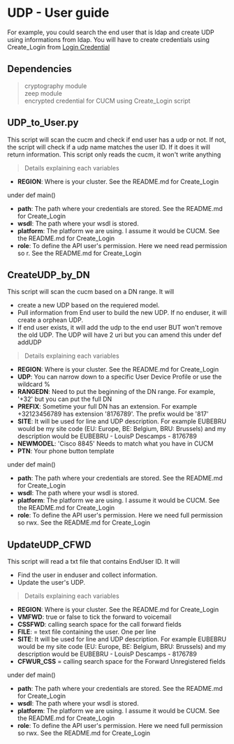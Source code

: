 # UDP - User guide
For example, you could search the end user that is ldap and create UDP using informations from ldap.
You will have to create credentials using Create_Login from [Login Credential](https://github.com/lpdescamps/Python/tree/master/credential)

## Dependencies
> cryptography module  
> zeep module  
> encrypted credential for CUCM using Create_Login script  

## UDP_to_User.py
This script will scan the cucm and check if end user has a udp or not. If not, the script will check if a udp name matches the user ID. If it does it will return information. This script only reads the cucm, it won't write anything
>Details explaining each variables
* **REGION**: Where is your cluster. See the README.md for Create_Login  

under def main()
* **path**: The path where your credentials are stored. See the README.md for Create_Login
* **wsdl**: The path where your wsdl is stored.
* **platform**: The platform we are using. I assume it would be CUCM. See the README.md for Create_Login
* **role**: To define the API user's permission. Here we need read permission so r. See the README.md for Create_Login

## CreateUDP_by_DN
This script will scan the cucm based on a DN range. It will 
 - create a new UDP based on the requiered model.
 - Pull information from End user to build the new UDP. If no enduser, it will create a orphean UDP.
 - If end user exists, it will add the udp to the end user BUT won't remove the old UDP.
The UDP will have 2 uri but you can amend this under def addUDP
 
>Details explaining each variables
* **REGION**: Where is your cluster. See the README.md for Create_Login  
* **UDP**: You can narrow down to a specific User Device Profile or use the wildcard %
* **RANGEDN**: Need to put the beginning of the DN range. For example, '\+32' but you can put the full DN
* **PREFIX**: Sometime your full DN has an extension. For example +32123456789 has extension '8176789'. The prefix would be '817'
* **SITE**: It will be used for line and UDP description. For example EUBEBRU would be my site code (EU: Europe, BE: Belgium, BRU: Brussels) and my description would be EUBEBRU - LouisP Descamps - 8176789
* **NEWMODEL**: 'Cisco 8845' Needs to match what you have in CUCM
* **PTN**: Your phone button template

under def main()
* **path**: The path where your credentials are stored. See the README.md for Create_Login
* **wsdl**: The path where your wsdl is stored.
* **platform**: The platform we are using. I assume it would be CUCM. See the README.md for Create_Login
* **role**: To define the API user's permission. Here we need full permission so rwx. See the README.md for Create_Login

## UpdateUDP_CFWD
This script will read a txt file that contains EndUser ID. It will
 - Find the user in enduser and collect information. 
 - Update the user's UDP.
 
>Details explaining each variables
* **REGION**: Where is your cluster. See the README.md for Create_Login  
* **VMFWD**: true or false to tick the forward to voicemail
* **CSSFWD**: calling search space for the call forward fields
* **FILE**: = text file containing the user. One per line
* **SITE**: It will be used for line and UDP description. For example EUBEBRU would be my site code (EU: Europe, BE: Belgium, BRU: Brussels) and my description would be EUBEBRU - LouisP Descamps - 8176789
* **CFWUR_CSS** = calling search space for the Forward Unregistered fields

under def main()
* **path**: The path where your credentials are stored. See the README.md for Create_Login
* **wsdl**: The path where your wsdl is stored.
* **platform**: The platform we are using. I assume it would be CUCM. See the README.md for Create_Login
* **role**: To define the API user's permission. Here we need full permission so rwx. See the README.md for Create_Login